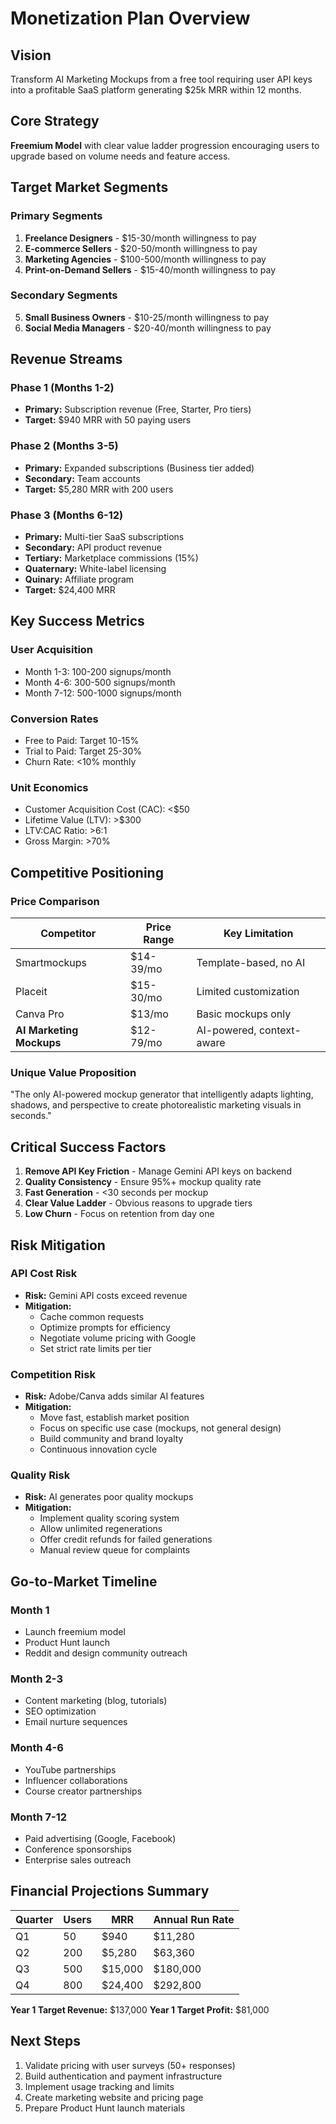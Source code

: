 # Monetization Plan Overview

## Vision
Transform AI Marketing Mockups from a free tool requiring user API keys into a profitable SaaS platform generating $25k MRR within 12 months.

## Core Strategy
**Freemium Model** with clear value ladder progression encouraging users to upgrade based on volume needs and feature access.

## Target Market Segments

### Primary Segments
1. **Freelance Designers** - $15-30/month willingness to pay
2. **E-commerce Sellers** - $20-50/month willingness to pay
3. **Marketing Agencies** - $100-500/month willingness to pay
4. **Print-on-Demand Sellers** - $15-40/month willingness to pay

### Secondary Segments
5. **Small Business Owners** - $10-25/month willingness to pay
6. **Social Media Managers** - $20-40/month willingness to pay

## Revenue Streams

### Phase 1 (Months 1-2)
- **Primary:** Subscription revenue (Free, Starter, Pro tiers)
- **Target:** $940 MRR with 50 paying users

### Phase 2 (Months 3-5)
- **Primary:** Expanded subscriptions (Business tier added)
- **Secondary:** Team accounts
- **Target:** $5,280 MRR with 200 users

### Phase 3 (Months 6-12)
- **Primary:** Multi-tier SaaS subscriptions
- **Secondary:** API product revenue
- **Tertiary:** Marketplace commissions (15%)
- **Quaternary:** White-label licensing
- **Quinary:** Affiliate program
- **Target:** $24,400 MRR

## Key Success Metrics

### User Acquisition
- Month 1-3: 100-200 signups/month
- Month 4-6: 300-500 signups/month
- Month 7-12: 500-1000 signups/month

### Conversion Rates
- Free to Paid: Target 10-15%
- Trial to Paid: Target 25-30%
- Churn Rate: <10% monthly

### Unit Economics
- Customer Acquisition Cost (CAC): <$50
- Lifetime Value (LTV): >$300
- LTV:CAC Ratio: >6:1
- Gross Margin: >70%

## Competitive Positioning

### Price Comparison
| Competitor | Price Range | Key Limitation |
|------------|-------------|----------------|
| Smartmockups | $14-39/mo | Template-based, no AI |
| Placeit | $15-30/mo | Limited customization |
| Canva Pro | $13/mo | Basic mockups only |
| **AI Marketing Mockups** | $12-79/mo | AI-powered, context-aware |

### Unique Value Proposition
"The only AI-powered mockup generator that intelligently adapts lighting, shadows, and perspective to create photorealistic marketing visuals in seconds."

## Critical Success Factors

1. **Remove API Key Friction** - Manage Gemini API keys on backend
2. **Quality Consistency** - Ensure 95%+ mockup quality rate
3. **Fast Generation** - <30 seconds per mockup
4. **Clear Value Ladder** - Obvious reasons to upgrade tiers
5. **Low Churn** - Focus on retention from day one

## Risk Mitigation

### API Cost Risk
- **Risk:** Gemini API costs exceed revenue
- **Mitigation:**
  - Cache common requests
  - Optimize prompts for efficiency
  - Negotiate volume pricing with Google
  - Set strict rate limits per tier

### Competition Risk
- **Risk:** Adobe/Canva adds similar AI features
- **Mitigation:**
  - Move fast, establish market position
  - Focus on specific use case (mockups, not general design)
  - Build community and brand loyalty
  - Continuous innovation cycle

### Quality Risk
- **Risk:** AI generates poor quality mockups
- **Mitigation:**
  - Implement quality scoring system
  - Allow unlimited regenerations
  - Offer credit refunds for failed generations
  - Manual review queue for complaints

## Go-to-Market Timeline

### Month 1
- Launch freemium model
- Product Hunt launch
- Reddit and design community outreach

### Month 2-3
- Content marketing (blog, tutorials)
- SEO optimization
- Email nurture sequences

### Month 4-6
- YouTube partnerships
- Influencer collaborations
- Course creator partnerships

### Month 7-12
- Paid advertising (Google, Facebook)
- Conference sponsorships
- Enterprise sales outreach

## Financial Projections Summary

| Quarter | Users | MRR | Annual Run Rate |
|---------|-------|-----|-----------------|
| Q1 | 50 | $940 | $11,280 |
| Q2 | 200 | $5,280 | $63,360 |
| Q3 | 500 | $15,000 | $180,000 |
| Q4 | 800 | $24,400 | $292,800 |

**Year 1 Target Revenue:** $137,000
**Year 1 Target Profit:** $81,000

## Next Steps

1. Validate pricing with user surveys (50+ responses)
2. Build authentication and payment infrastructure
3. Implement usage tracking and limits
4. Create marketing website and pricing page
5. Prepare Product Hunt launch materials
